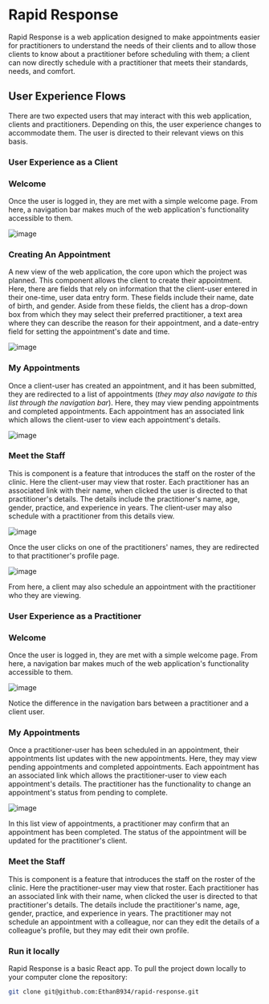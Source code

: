 # Rapid Response
Rapid Response is a web application designed to make appointments easier for practitioners to understand the needs of their clients and to allow those clients to know about a practitioner before scheduling with them; a client can now directly schedule with a practitioner that meets their standards, needs, and comfort. 

## User Experience Flows
There are two expected users that may interact with this web application, clients and practitioners. Depending on this, the user experience changes to accommodate them. The user is directed to their relevant views on this basis. 

### User Experience as a Client

### **Welcome**
Once the user is logged in, they are met with a simple welcome page. From here, a navigation bar makes much of the web application's functionality accessible to them.

![image](https://github.com/user-attachments/assets/57f1862b-0587-493a-aa79-ede9cc34dbbe)

### **Creating An Appointment**
A new view of the web application, the core upon which the project was planned. This component allows the client to create their appointment. Here, there are fields that rely on information that the client-user entered in their one-time, user data entry form. These fields include their name, date of birth, and gender. Aside from these fields, the client has a drop-down box from which they may select their preferred practitioner, a text area where they can describe the reason for their appointment, and a date-entry field for setting the appointment's date and time.

![image](https://github.com/user-attachments/assets/428aa471-9d4e-4d35-a88e-4199008b8ab1)

### **My Appointments**

Once a client-user has created an appointment, and it has been submitted, they are redirected to a list of appointments (*they may also navigate to this list through the navigation bar*). Here, they may view pending appointments and completed appointments. Each appointment has an associated link which allows the client-user to view each appointment's details. 

![image](https://github.com/user-attachments/assets/508e6b91-c30a-41bc-825c-77198a86e6a1)

### **Meet the Staff**

This is component is a feature that introduces the staff on the roster of the clinic. Here the client-user may view that roster. Each practitioner has an associated link with their name, when clicked the user is directed to that practitioner's details. The details include the practitioner's name, age, gender, practice, and experience in years. The client-user may also schedule with a practitioner from this details view.

![image](https://github.com/user-attachments/assets/02fd0631-b934-47d5-91be-a962098a392d)

Once the user clicks on one of the practitioners' names, they are redirected to that practitioner's profile page.

![image](https://github.com/user-attachments/assets/b15fe53c-20c8-49b5-afd8-baaf0c92a7a2)

From here, a client may also schedule an appointment with the practitioner who they are viewing. 

### User Experience as a Practitioner

### **Welcome**

Once the user is logged in, they are met with a simple welcome page. From here, a navigation bar makes much of the web application's functionality accessible to them.

![image](https://github.com/user-attachments/assets/ec0d2c8d-cc05-4b09-9348-82d730a5daf6)

Notice the difference in the navigation bars between a practitioner and a client user.

### **My Appointments**

Once a practitioner-user has been scheduled in an appointment, their appointments list updates with the new appointments. Here, they may view pending appointments and completed appointments. Each appointment has an associated link which allows the practitioner-user to view each appointment's details. The practitioner has the functionality to change an appointment's status from pending to complete.

![image](https://github.com/user-attachments/assets/9a9ca0c6-14bc-47b2-a293-03f8731f6dcd)

In this list view of appointments, a practitioner may confirm that an appointment has been completed. The status of the appointment will be updated for the practitioner's client.

### **Meet the Staff**

This is component is a feature that introduces the staff on the roster of the clinic. Here the practitioner-user may view that roster. Each practitioner has an associated link with their name, when clicked the user is directed to that practitioner's details. The details include the practitioner's name, age, gender, practice, and experience in years. The practitioner may not schedule an appointment with a colleague, nor can they edit the details of a colleague's profile, but they may edit their own profile.


### **Run it locally**

Rapid Response is a basic React app. To pull the project down locally to your computer clone the repository:
```bash
git clone git@github.com:EthanB934/rapid-response.git
```
